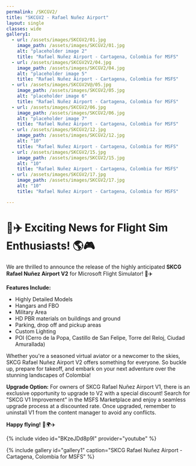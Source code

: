 ```yaml
---
permalink: /SKCGV2/
title: "SKCGV2 - Rafael Nuñez Airport"
layout: single
classes: wide
gallery1:
  - url: /assets/images/SKCGV2/01.jpg
    image_path: /assets/images/SKCGV2/01.jpg
    alt: "placeholder image 2"
    title: "Rafael Nuñez Airport - Cartagena, Colombia for MSFS"
  - url: /assets/images/SKCGV2V2/04.jpg
    image_path: /assets/images/SKCGV2/04.jpg
    alt: "placeholder image 5"
    title: "Rafael Nuñez Airport - Cartagena, Colombia for MSFS"
  - url: /assets/images/SKCGV2V@/05.jpg
    image_path: /assets/images/SKCGV2/05.jpg
    alt: "placeholder image 6"
    title: "Rafael Nuñez Airport - Cartagena, Colombia for MSFS"
  - url: /assets/images/SKCGV2/06.jpg
    image_path: /assets/images/SKCGV2/06.jpg
    alt: "placeholder image 7"
    title: "Rafael Nuñez Airport - Cartagena, Colombia for MSFS"
  - url: /assets/images/SKCGV2/12.jpg
    image_path: /assets/images/SKCGV2/12.jpg
    alt: "10"
    title: "Rafael Nuñez Airport - Cartagena, Colombia for MSFS"
  - url: /assets/images/SKCGV2/15.jpg
    image_path: /assets/images/SKCGV2/15.jpg
    alt: "10"
    title: "Rafael Nuñez Airport - Cartagena, Colombia for MSFS"
  - url: /assets/images/SKCGV2/17.jpg
    image_path: /assets/images/SKCGV2/17.jpg
    alt: "10"
    title: "Rafael Nuñez Airport - Cartagena, Colombia for MSFS"

---
```


# 🛫✈️ Exciting News for Flight Sim Enthusiasts! 🌎🎮

We are thrilled to announce the release of the highly anticipated **SKCG Rafael Nuñez Airport V2** for Microsoft Flight Simulator! 🎉✈️

**Features Include:**
- Highly Detailed Models
- Hangars and FBO
- Military Area
- HD PBR materials on buildings and ground
- Parking, drop off and pickup areas
- Custom Lighting
- POI (Cerro de la Popa, Castillo de San Felipe, Torre del Reloj, Ciudad Amurallada)

Whether you're a seasoned virtual aviator or a newcomer to the skies, SKCG Rafael Nuñez Airport V2 offers something for everyone. So buckle up, prepare for takeoff, and embark on your next adventure over the stunning landscapes of Colombia!

**Upgrade Option:**
For owners of SKCG Rafael Nuñez Airport V1, there is an exclusive opportunity to upgrade to V2 with a special discount! Search for "SKCG V1 Improvement" in the MSFS Marketplace and enjoy a seamless upgrade process at a discounted rate. Once upgraded, remember to uninstall V1 from the content manager to avoid any conflicts.

**Happy flying!** 🛫🌍✈️

{% include video id="BKzeJDd8p9I" provider="youtube" %}

{% include gallery id="gallery1" caption="SKCG Rafael Nuñez Airport - Cartagena, Colombia for MSFS" %}

<script data-name="BMC-Widget" src="https://cdnjs.buymeacoffee.com/1.0.0/widget.prod.min.js" data-id="vpilot" data-description="Apoyame comprandome un Café!" data-message="Gracias por descargar. Ahora puedes invitarme a un Café!" data-color="#79D6B5" data-position="Right" data-x_margin="18" data-y_margin="18"></script>

